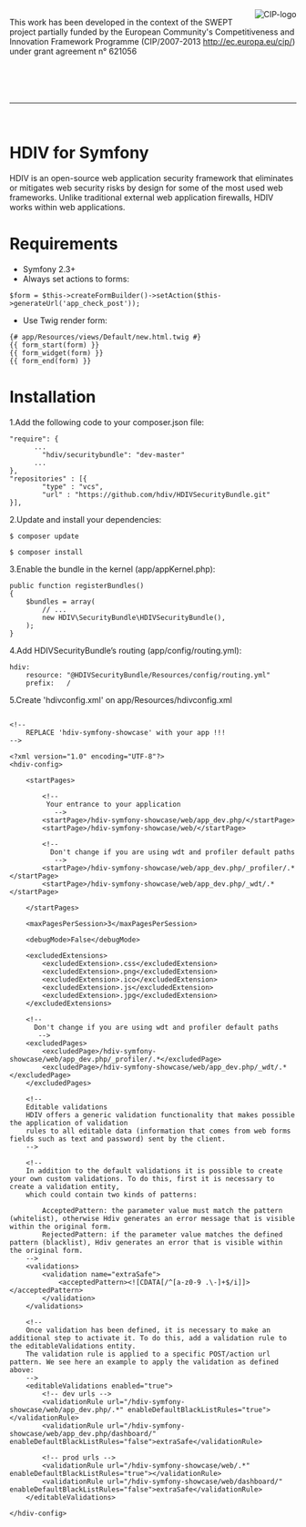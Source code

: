 <img src="http://www.hdivsecurity.com/img/cip-logo.jpg" alt="CIP-logo" title="CIP-logo" align="right" />

This work has been developed in the context of the SWEPT project partially funded by the European Community's Competitiveness and Innovation Framework Programme (CIP/2007-2013 http://ec.europa.eu/cip/) under grant agreement n° 621056
<br/><br/><br/><br/><br/>

-----
<br/>

HDIV for Symfony
=====================

HDIV is an open-source web application security framework that eliminates or mitigates web security risks by design for some of the most used web frameworks. Unlike traditional external web application firewalls, HDIV works within web applications.

Requirements
=======

- Symfony 2.3+
- Always set actions to forms:

```
$form = $this->createFormBuilder()->setAction($this->generateUrl('app_check_post'));
```

- Use Twig render form:

```
{# app/Resources/views/Default/new.html.twig #}
{{ form_start(form) }}
{{ form_widget(form) }}
{{ form_end(form) }}
```


Installation
=======


1.Add the following code to your composer.json file:

```
"require": {
      ...
        "hdiv/securitybundle": "dev-master"
      ...
},
"repositories" : [{
        "type" : "vcs",
        "url" : "https://github.com/hdiv/HDIVSecurityBundle.git"
}],
```

2.Update and install your dependencies:

```
$ composer update
```

```
$ composer install
```

3.Enable the bundle in the kernel (app/appKernel.php):

```
public function registerBundles()
{
    $bundles = array(
        // ...
        new HDIV\SecurityBundle\HDIVSecurityBundle(),
    );
}
```

4.Add HDIVSecurityBundle’s routing (app/config/routing.yml):

```
hdiv:
    resource: "@HDIVSecurityBundle/Resources/config/routing.yml"
    prefix:   /
```

5.Create 'hdivconfig.xml' on app/Resources/hdivconfig.xml

```

<!--
    REPLACE 'hdiv-symfony-showcase' with your app !!!
-->

<?xml version="1.0" encoding="UTF-8"?>
<hdiv-config>

    <startPages>

        <!--
         Your entrance to your application
           -->
        <startPage>/hdiv-symfony-showcase/web/app_dev.php/</startPage>
        <startPage>/hdiv-symfony-showcase/web/</startPage>
        
        <!--
          Don't change if you are using wdt and profiler default paths
           -->
        <startPage>/hdiv-symfony-showcase/web/app_dev.php/_profiler/.*</startPage>
        <startPage>/hdiv-symfony-showcase/web/app_dev.php/_wdt/.*</startPage>

    </startPages>

    <maxPagesPerSession>3</maxPagesPerSession>

    <debugMode>False</debugMode>

    <excludedExtensions>
        <excludedExtension>.css</excludedExtension>
        <excludedExtension>.png</excludedExtension>
        <excludedExtension>.ico</excludedExtension>
        <excludedExtension>.js</excludedExtension>
        <excludedExtension>.jpg</excludedExtension>
    </excludedExtensions>

    <!--
      Don't change if you are using wdt and profiler default paths
       -->
    <excludedPages>
        <excludedPage>/hdiv-symfony-showcase/web/app_dev.php/_profiler/.*</excludedPage>
        <excludedPage>/hdiv-symfony-showcase/web/app_dev.php/_wdt/.*</excludedPage>
    </excludedPages>

    <!--
    Editable validations
    HDIV offers a generic validation functionality that makes possible the application of validation
    rules to all editable data (information that comes from web forms fields such as text and password) sent by the client.
    -->

    <!--
    In addition to the default validations it is possible to create your own custom validations. To do this, first it is necessary to create a validation entity,
    which could contain two kinds of patterns:

        AcceptedPattern: the parameter value must match the pattern (whitelist), otherwise Hdiv generates an error message that is visible within the original form.
        RejectedPattern: if the parameter value matches the defined pattern (blacklist), Hdiv generates an error that is visible within the original form.
    -->
    <validations>
        <validation name="extraSafe">
            <acceptedPattern><![CDATA[/^[a-z0-9 .\-]+$/i]]></acceptedPattern>
        </validation>
    </validations>

    <!--
    Once validation has been defined, it is necessary to make an additional step to activate it. To do this, add a validation rule to the editableValidations entity.
    The validation rule is applied to a specific POST/action url pattern. We see here an example to apply the validation as defined above:
    -->
    <editableValidations enabled="true">
        <!-- dev urls -->
        <validationRule url="/hdiv-symfony-showcase/web/app_dev.php/.*" enableDefaultBlackListRules="true"></validationRule>
        <validationRule url="/hdiv-symfony-showcase/web/app_dev.php/dashboard/" enableDefaultBlackListRules="false">extraSafe</validationRule>

        <!-- prod urls -->
        <validationRule url="/hdiv-symfony-showcase/web/.*" enableDefaultBlackListRules="true"></validationRule>
        <validationRule url="/hdiv-symfony-showcase/web/dashboard/" enableDefaultBlackListRules="false">extraSafe</validationRule>
    </editableValidations>

</hdiv-config>

```

